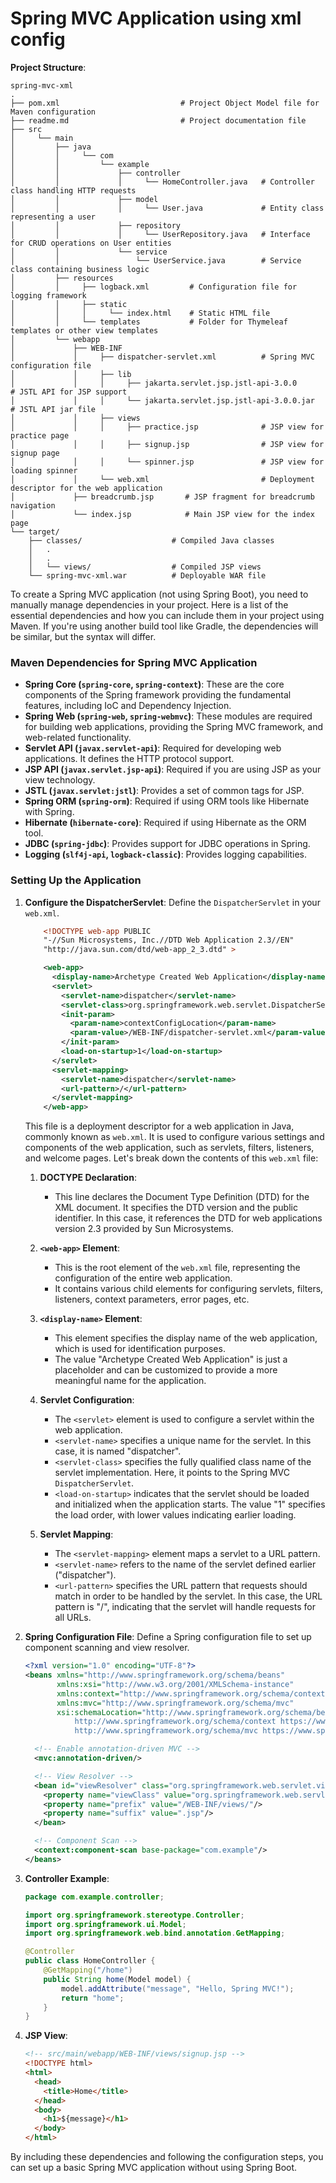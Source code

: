 # Spring MVC Application using xml config

**Project Structure**:

```
spring-mvc-xml
.
├── pom.xml                           # Project Object Model file for Maven configuration
├── readme.md                         # Project documentation file
├── src
│     └── main
│         ├── java
│         │     └── com
│         │         └── example
│         │             ├── controller
│         │             │     └── HomeController.java   # Controller class handling HTTP requests
│         │             ├── model
│         │             │     └── User.java             # Entity class representing a user
│         │             ├── repository
│         │             │     └── UserRepository.java   # Interface for CRUD operations on User entities
│         │             └── service
│         │                 └── UserService.java        # Service class containing business logic
│         ├── resources
│         │     ├── logback.xml         # Configuration file for logging framework
│         │     ├── static
│         │     │     └── index.html    # Static HTML file
│         │     └── templates           # Folder for Thymeleaf templates or other view templates
│         └── webapp
│             ├── WEB-INF
│             │     ├── dispatcher-servlet.xml          # Spring MVC configuration file
│             │     ├── lib
│             │     │     ├── jakarta.servlet.jsp.jstl-api-3.0.0         # JSTL API for JSP support
│             │     │     └── jakarta.servlet.jsp.jstl-api-3.0.0.jar     # JSTL API jar file
│             │     ├── views
│             │     │     ├── practice.jsp              # JSP view for practice page
│             │     │     ├── signup.jsp                # JSP view for signup page
│             │     │     └── spinner.jsp               # JSP view for loading spinner
│             │     └── web.xml                         # Deployment descriptor for the web application
│             ├── breadcrumb.jsp       # JSP fragment for breadcrumb navigation
│             └── index.jsp            # Main JSP view for the index page
└── target/
    ├── classes/                    # Compiled Java classes
    │   .
    │   .
    │   └── views/                  # Compiled JSP views
    └── spring-mvc-xml.war          # Deployable WAR file
```

To create a Spring MVC application (not using Spring Boot), you need to manually manage dependencies in your project.
Here is a list of the essential dependencies and how you can include them in your project using Maven. If you're using
another build tool like Gradle, the dependencies will be similar, but the syntax will differ.

### Maven Dependencies for Spring MVC Application

- **Spring Core (`spring-core`, `spring-context`)**: These are the core components of the Spring framework providing the
  fundamental features, including IoC and Dependency Injection.
- **Spring Web (`spring-web`, `spring-webmvc`)**: These modules are required for building web applications, providing
  the Spring MVC framework, and web-related functionality.
- **Servlet API (`javax.servlet-api`)**: Required for developing web applications. It defines the HTTP protocol support.
- **JSP API (`javax.servlet.jsp-api`)**: Required if you are using JSP as your view technology.
- **JSTL (`javax.servlet:jstl`)**: Provides a set of common tags for JSP.
- **Spring ORM (`spring-orm`)**: Required if using ORM tools like Hibernate with Spring.
- **Hibernate (`hibernate-core`)**: Required if using Hibernate as the ORM tool.
- **JDBC (`spring-jdbc`)**: Provides support for JDBC operations in Spring.
- **Logging (`slf4j-api`, `logback-classic`)**: Provides logging capabilities.

### Setting Up the Application

1. **Configure the DispatcherServlet**: Define the `DispatcherServlet` in your `web.xml`.

   ```xml
       <!DOCTYPE web-app PUBLIC
       "-//Sun Microsystems, Inc.//DTD Web Application 2.3//EN"
       "http://java.sun.com/dtd/web-app_2_3.dtd" >

       <web-app>
         <display-name>Archetype Created Web Application</display-name>
         <servlet>
           <servlet-name>dispatcher</servlet-name>
           <servlet-class>org.springframework.web.servlet.DispatcherServlet</servlet-class>
           <init-param>
             <param-name>contextConfigLocation</param-name>
             <param-value>/WEB-INF/dispatcher-servlet.xml</param-value> <!-- Path to your Spring MVC configuration XML -->
           </init-param>
           <load-on-startup>1</load-on-startup>
         </servlet>
         <servlet-mapping>
           <servlet-name>dispatcher</servlet-name>
           <url-pattern>/</url-pattern>
         </servlet-mapping>
       </web-app>
   ```

   This file is a deployment descriptor for a web application in Java, commonly known as `web.xml`. It is used to
   configure various settings and components of the web application, such as servlets, filters, listeners, and welcome
   pages. Let's break down the contents of this `web.xml` file:

   1. **DOCTYPE Declaration**:

      - This line declares the Document Type Definition (DTD) for the XML document. It specifies the DTD version and
        the public identifier. In this case, it references the DTD for web applications version 2.3 provided by Sun
        Microsystems.

   2. **`<web-app>` Element**:

      - This is the root element of the `web.xml` file, representing the configuration of the entire web application.
      - It contains various child elements for configuring servlets, filters, listeners, context parameters, error
        pages, etc.

   3. **`<display-name>` Element**:

      - This element specifies the display name of the web application, which is used for identification purposes.
      - The value "Archetype Created Web Application" is just a placeholder and can be customized to provide a more
        meaningful name for the application.

   4. **Servlet Configuration**:

      - The `<servlet>` element is used to configure a servlet within the web application.
      - `<servlet-name>` specifies a unique name for the servlet. In this case, it is named "dispatcher".
      - `<servlet-class>` specifies the fully qualified class name of the servlet implementation. Here, it points to
        the Spring MVC `DispatcherServlet`.
      - `<load-on-startup>` indicates that the servlet should be loaded and initialized when the application starts.
        The value "1" specifies the load order, with lower values indicating earlier loading.

   5. **Servlet Mapping**:
      - The `<servlet-mapping>` element maps a servlet to a URL pattern.
      - `<servlet-name>` refers to the name of the servlet defined earlier ("dispatcher").
      - `<url-pattern>` specifies the URL pattern that requests should match in order to be handled by the servlet. In
        this case, the URL pattern is "/", indicating that the servlet will handle requests for all URLs.

2. **Spring Configuration File**: Define a Spring configuration file to set up component scanning and view resolver.

   ```xml
   <?xml version="1.0" encoding="UTF-8"?>
   <beans xmlns="http://www.springframework.org/schema/beans"
          xmlns:xsi="http://www.w3.org/2001/XMLSchema-instance"
          xmlns:context="http://www.springframework.org/schema/context"
          xmlns:mvc="http://www.springframework.org/schema/mvc"
          xsi:schemaLocation="http://www.springframework.org/schema/beans http://www.springframework.org/schema/beans/spring-beans.xsd
              http://www.springframework.org/schema/context https://www.springframework.org/schema/context/spring-context.xsd
              http://www.springframework.org/schema/mvc https://www.springframework.org/schema/mvc/spring-mvc.xsd">

     <!-- Enable annotation-driven MVC -->
     <mvc:annotation-driven/>

     <!-- View Resolver -->
     <bean id="viewResolver" class="org.springframework.web.servlet.view.InternalResourceViewResolver">
       <property name="viewClass" value="org.springframework.web.servlet.view.JstlView"/>
       <property name="prefix" value="/WEB-INF/views/"/>
       <property name="suffix" value=".jsp"/>
     </bean>

     <!-- Component Scan -->
     <context:component-scan base-package="com.example"/>
   </beans>
   ```

3. **Controller Example**:

   ```java
   package com.example.controller;

   import org.springframework.stereotype.Controller;
   import org.springframework.ui.Model;
   import org.springframework.web.bind.annotation.GetMapping;

   @Controller
   public class HomeController {
       @GetMapping("/home")
       public String home(Model model) {
           model.addAttribute("message", "Hello, Spring MVC!");
           return "home";
       }
   }
   ```

4. **JSP View**:

   ```html
   <!-- src/main/webapp/WEB-INF/views/signup.jsp -->
   <!DOCTYPE html>
   <html>
     <head>
       <title>Home</title>
     </head>
     <body>
       <h1>${message}</h1>
     </body>
   </html>
   ```

By including these dependencies and following the configuration steps, you can set up a basic Spring MVC application
without using Spring Boot.
